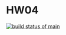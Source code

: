 # HW04

[![build status of main](https://travis-ci.org/ronnie-melao/HW04.svg?branch=main)](https://travis-ci.org/ronniemelao/HW04)
